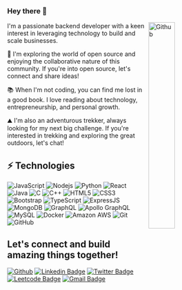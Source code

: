 ### Hey there 👋

<img width="35%" align="right" alt="Github" src="https://camo.githubusercontent.com/cae12fddd9d6982901d82580bdf321d81fb299141098ca1c2d4891870827bf17/68747470733a2f2f6d69726f2e6d656469756d2e636f6d2f6d61782f313336302f302a37513379765349765f7430696f4a2d5a2e676966" />


<!--
**Dev79844/Dev79844** is a ✨ _special_ ✨ repository because its `README.md` (this file) appears on your GitHub profile. -->

I'm a passionate backend developer with a keen interest in leveraging technology to build and scale businesses.

🚀 I'm exploring the world of open source and enjoying the collaborative nature of this community. If you're into open source, let's connect and share ideas!

📚 When I'm not coding, you can find me lost in a good book. I love reading about technology, entrepreneurship, and personal growth.

⛰️ I'm also an adventurous trekker, always looking for my next big challenge. If you're interested in trekking and exploring the great outdoors, let's chat!
## ⚡ Technologies

![JavaScript](https://img.shields.io/badge/-JavaScript-black?style=for-the-badge&logo=javascript)
![Nodejs](https://img.shields.io/badge/-Nodejs-black?style=for-the-badge&logo=Node.js)
![Python](https://img.shields.io/badge/-Python-black?style=for-the-badge&logo=Python)
![React](https://img.shields.io/badge/-React-black?style=for-the-badge&logo=react)
![Java](https://img.shields.io/badge/-java-E34A86?style=for-the-badge&logo=java)
![C](https://img.shields.io/badge/C-00599C?style=for-the-badge&logo=c&logoColor=white)
![C++](https://img.shields.io/badge/-C++-00599C?style=for-the-badge&logo=c)
![HTML5](https://img.shields.io/badge/-HTML5-E34F26?style=for-the-badge&logo=html5&logoColor=white)
![CSS3](https://img.shields.io/badge/-CSS3-1572B6?style=for-the-badge&logo=css3)
![Bootstrap](https://img.shields.io/badge/-Bootstrap-563D7C?style=for-the-badge&logo=bootstrap)
![TypeScript](https://img.shields.io/badge/-TypeScript-007ACC?style=for-the-badge&logo=typescript)
![ExpressJS](https://img.shields.io/badge/Express.js-404D59?style=for-the-badge)
![MongoDB](https://img.shields.io/badge/-MongoDB-black?style=for-the-badge&logo=mongodb)
![GraphQL](https://img.shields.io/badge/-GraphQL-E10098?style=for-the-badge&logo=graphql)
![Apollo GraphQL](https://img.shields.io/badge/-Apollo%20GraphQL-311C87?style=for-the-badge&logo=apollo-graphql)
![MySQL](https://img.shields.io/badge/-MySQL-black?style=for-the-badge&logo=mysql)
![Docker](https://img.shields.io/badge/-Docker-black?style=for-the-badge&logo=docker)
![Amazon AWS](https://img.shields.io/badge/Amazon%20AWS-232F3E?style=for-the-badge&logo=amazon-aws)
![Git](https://img.shields.io/badge/-Git-black?style=for-the-badge&logo=git)
![GitHub](https://img.shields.io/badge/-GitHub-181717?style=for-the-badge&logo=github)




## Let's connect and build amazing things together!
[![Github](https://img.shields.io/badge/-Github-181717?style=for-the-badge&logo=Github&logoColor=white)](https://github.com/Dev79844)
[![Linkedin Badge](https://img.shields.io/badge/-Linkedin-0077B5?style=for-the-badge&logo=Linkedin&logoColor=white&link=https://www.linkedin.com/in/dev14/)](https://www.linkedin.com/in/dev14/)
[![Twitter Badge](https://img.shields.io/badge/-Twitter-blue?style=for-the-badge&logo=Twitter&logoColor=white&link=https://twitter.com/devparikh142003/)](https://twitter.com/devparikh142003/)
[![Leetcode Badge](https://img.shields.io/badge/-Leetcode-black?style=for-the-badge&logo=leetcode&logoColor=white&link=https://leetcode.com/devparikh142003/)](https://leetcode.com/devparikh142003/)
[![Gmail Badge](https://img.shields.io/badge/-Gmail-c14438?style=for-the-badge&logo=Gmail&logoColor=white&link=mailto:devparikh79844@gmail.com)](mailto:devparikh79844@gmail.com)

